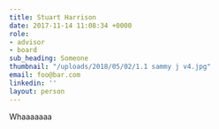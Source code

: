 ```yaml
---
title: Stuart Harrison
date: 2017-11-14 11:08:34 +0000
role:
- advisor
- board
sub_heading: Someone
thumbnail: "/uploads/2018/05/02/1.1 sammy j v4.jpg"
email: foo@bar.com
linkedin: ''
layout: person
---
```

Whaaaaaaa